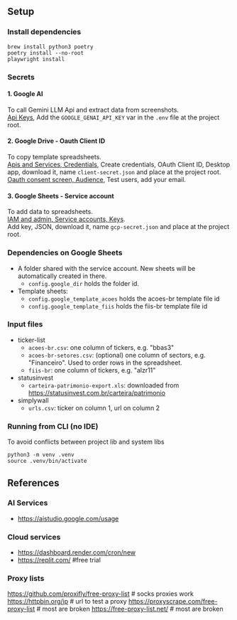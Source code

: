 ## Setup

### Install dependencies

```
brew install python3 poetry
poetry install --no-root
playwright install
```


### Secrets

#### 1. Google AI

To call Gemini LLM Api and extract data from screenshots.  
[Api Keys](https://aistudio.google.com/apikey),
Add the `GOOGLE_GENAI_API_KEY` var in the `.env` file at the project root.

#### 2. Google Drive - Oauth Client ID

To copy template spreadsheets.  
[Apis and Services, Credentials](https://console.cloud.google.com/apis/credentials?inv=1&invt=Ab35cQ&project=api-project-168147909795),
Create credentials, OAuth Client ID, Desktop app, download it, name `client-secret.json` and place at the project
root.  
[Oauth consent screen, Audience](https://console.cloud.google.com/auth/audience?inv=1&invt=Ab35cQ&project=api-project-168147909795),
Test users, add your email.

#### 3. Google Sheets - Service account

To add data to spreadsheets.  
[IAM and admin, Service accounts, Keys](https://console.cloud.google.com/iam-admin/serviceaccounts/details/113244814507907976994;edit=true/keys?inv=1&invt=AbzKDA&project=api-project-168147909795).  
Add key, JSON, download it, name `gcp-secret.json` and place at the project root.

### Dependencies on Google Sheets

- A folder shared with the service account. New sheets will be automatically created in there.
    - `config.google_dir` holds the folder id.
- Template sheets:
    - `config.google_template_acoes` holds the acoes-br template file id
    - `config.google_template_fiis` holds the fiis-br template file id


### Input files
- ticker-list
  - `acoes-br.csv`: one column of tickers, e.g. "bbas3"
  - `acoes-br-setores.csv`: (optional) one column of sectors, e.g. "Financeiro". Used to order rows in the spreadsheet. 
  - `fiis-br`: one column of tickers, e.g. "alzr11"
- statusinvest
  - `carteira-patrimonio-export.xls`: downloaded from https://statusinvest.com.br/carteira/patrimonio
- simplywall
  - `urls.csv`: ticker on column 1, url on column 2

### Running from CLI (no IDE)

To avoid conflicts between project lib and system libs

```
python3 -m venv .venv
source .venv/bin/activate
```

## References

### AI Services

- https://aistudio.google.com/usage

### Cloud services

- https://dashboard.render.com/cron/new
- https://replit.com/ #free trial

### Proxy lists

https://github.com/proxifly/free-proxy-list # socks proxies work
https://httpbin.org/ip # url to test a proxy
https://proxyscrape.com/free-proxy-list # most are broken
https://free-proxy-list.net/ # most are broken
